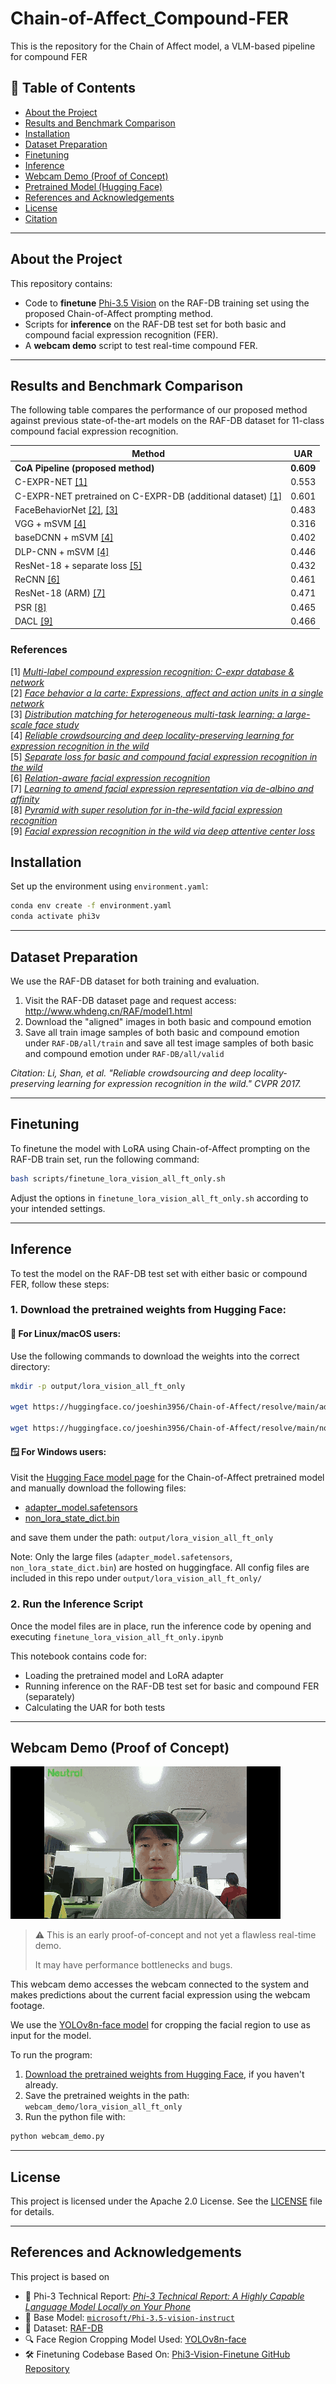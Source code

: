 # Chain-of-Affect_Compound-FER
This is the repository for the Chain of Affect model, a VLM-based pipeline for compound FER

## 📑 Table of Contents
- [About the Project](#about-the-project)
- [Results and Benchmark Comparison](#results-and-benchmark-comparison)
- [Installation](#installation)
- [Dataset Preparation](#dataset-preparation)
- [Finetuning](#finetuning)
- [Inference](#inference)
- [Webcam Demo (Proof of Concept)](#webcam-demo-proof-of-concept)
- [Pretrained Model (Hugging Face)](#pretrained-model-hugging-face)
- [References and Acknowledgements](#references-and-acknowledgements)
- [License](#license)
- [Citation](#citation)

---

## About the Project

<!--
This repository accompanies the paper:

> **Chain-of-Affect: Compound Facial Expression Recognition through Sequential Vision Language Model Prompting for Interactive Robots**  
> (Submitted to EAAI 202X)
-->

This repository contains:
- Code to **finetune** [Phi-3.5 Vision](https://huggingface.co/microsoft/Phi-3.5-vision-instruct) on the RAF-DB training set using the proposed Chain-of-Affect prompting method.
- Scripts for **inference** on the RAF-DB test set for both basic and compound facial expression recognition (FER).
- A **webcam demo** script to test real-time compound FER.

---

## Results and Benchmark Comparison

The following table compares the performance of our proposed method against previous state-of-the-art models on the RAF-DB dataset for 11-class compound facial expression recognition.

| Method | UAR |
|--------|-----|
| **CoA Pipeline (proposed method)** | **0.609** |
| C-EXPR-NET [[1]](#ref1) | 0.553 |
| C-EXPR-NET pretrained on C-EXPR-DB (additional dataset) [[1]](#ref1) | 0.601 |
| FaceBehaviorNet [[2]](#ref2), [[3]](#ref3) | 0.483 |
| VGG + mSVM [[4]](#ref4) | 0.316 |
| baseDCNN + mSVM [[4]](#ref4) | 0.402 |
| DLP-CNN + mSVM [[4]](#ref4) | 0.446 |
| ResNet-18 + separate loss [[5]](#ref5) | 0.432 |
| ReCNN [[6]](#ref6) | 0.461 |
| ResNet-18 (ARM) [[7]](#ref7) | 0.471 |
| PSR [[8]](#ref8) | 0.465 |
| DACL [[9]](#ref9) | 0.466 |

### References

<a name="ref1">[1]</a> [_Multi-label compound expression recognition: C-expr database & network_](https://openaccess.thecvf.com/content/CVPR2023/html/Kollias_Multi-Label_Compound_Expression_Recognition_C-EXPR_Database__Network_CVPR_2023_paper.html)  
<a name="ref2">[2]</a> [_Face behavior a la carte: Expressions, affect and action units in a single network_](https://arxiv.org/abs/1910.11111)  
<a name="ref3">[3]</a> [_Distribution matching for heterogeneous multi-task learning: a large-scale face study_](https://arxiv.org/abs/2105.03790)  
<a name="ref4">[4]</a> [_Reliable crowdsourcing and deep locality-preserving learning for expression recognition in the wild_](https://openaccess.thecvf.com/content_cvpr_2017/html/Li_Reliable_Crowdsourcing_and_CVPR_2017_paper.html)  
<a name="ref5">[5]</a> [_Separate loss for basic and compound facial expression recognition in the wild_](https://proceedings.mlr.press/v101/li19b.html)  
<a name="ref6">[6]</a> [_Relation-aware facial expression recognition_](https://ieeexplore.ieee.org/abstract/document/9496600)  
<a name="ref7">[7]</a> [_Learning to amend facial expression representation via de-albino and affinity_](https://arxiv.org/abs/2103.10189)  
<a name="ref8">[8]</a> [_Pyramid with super resolution for in-the-wild facial expression recognition_](https://ieeexplore.ieee.org/abstract/document/9143068)  
<a name="ref9">[9]</a> [_Facial expression recognition in the wild via deep attentive center loss_](https://openaccess.thecvf.com/content/WACV2021/html/Farzaneh_Facial_Expression_Recognition_in_the_Wild_via_Deep_Attentive_Center_WACV_2021_paper.html)

## Installation

Set up the environment using `environment.yaml`:

```bash
conda env create -f environment.yaml
conda activate phi3v
```

---

## Dataset Preparation

We use the RAF-DB dataset for both training and evaluation.
1. Visit the RAF-DB dataset page and request access:
http://www.whdeng.cn/RAF/model1.html
2. Download the "aligned" images in both basic and compound emotion
3. Save all train image samples of both basic and compound emotion under ```RAF-DB/all/train``` and save all test image samples of both basic and compound emotion under ```RAF-DB/all/valid```

_Citation: Li, Shan, et al. "Reliable crowdsourcing and deep locality-preserving learning for expression recognition in the wild." CVPR 2017._

---

## Finetuning

To finetune the model with LoRA using Chain-of-Affect prompting on the RAF-DB train set, run the following command:

```bash
bash scripts/finetune_lora_vision_all_ft_only.sh
```

Adjust the options in ```finetune_lora_vision_all_ft_only.sh``` according to your intended settings.

---

## Inference

To test the model on the RAF-DB test set with either basic or compound FER, follow these steps:
### 1. Download the pretrained weights from Hugging Face:

#### 🐧 For Linux/macOS users:

Use the following commands to download the weights into the correct directory:

```bash
mkdir -p output/lora_vision_all_ft_only

wget https://huggingface.co/joeshin3956/Chain-of-Affect/resolve/main/adapter_model.safetensors -O output/lora_vision_all_ft_only/adapter_model.safetensors

wget https://huggingface.co/joeshin3956/Chain-of-Affect/resolve/main/non_lora_state_dict.bin -O output/lora_vision_all_ft_only/non_lora_state_dict.bin
```

#### 🪟 For Windows users:

Visit the [Hugging Face model page](https://huggingface.co/joeshin3956/Chain-of-Affect/tree/main) for the Chain-of-Affect pretrained model and manually download the following files:
- [adapter_model.safetensors](https://huggingface.co/joeshin3956/Chain-of-Affect/resolve/main/adapter_model.safetensors)
- [non_lora_state_dict.bin](https://huggingface.co/joeshin3956/Chain-of-Affect/resolve/main/non_lora_state_dict.bin)

and save them under the path: ```output/lora_vision_all_ft_only```

Note: Only the large files (```adapter_model.safetensors```, ```non_lora_state_dict.bin```) are hosted on huggingface. All config files are included in this repo under ```output/lora_vision_all_ft_only/```

### 2. Run the Inference Script

Once the model files are in place, run the inference code by opening and executing ```finetune_lora_vision_all_ft_only.ipynb```

This notebook contains code for:
- Loading the pretrained model and LoRA adapter
- Running inference on the RAF-DB test set for basic and compound FER (separately)
- Calculating the UAR for both tests

---

## Webcam Demo (Proof of Concept)

![Webcam Demo](assets/output_compounfer_edit.gif)

> ⚠️ This is an early proof-of-concept and not yet a flawless real-time demo.
>
> It may have performance bottlenecks and bugs.

This webcam demo accesses the webcam connected to the system and makes predictions about the current facial expression using the webcam footage.

We use the [YOLOv8n-face model](https://github.com/akanametov/yolo-face) for cropping the facial region to use as input for the model.

To run the program:
1. [Download the pretrained weights from Hugging Face](#1-download-the-pretrained-weights-from-hugging-face), if you haven't already.
2. Save the pretrained weights in the path: ```webcam_demo/lora_vision_all_ft_only```
3. Run the python file with:
  ```bash
  python webcam_demo.py
  ```

---

## License
This project is licensed under the Apache 2.0 License. See the [LICENSE](LICENSE) file for details.
<!--
---

## Citation
If you use this work in your research, please consider citing:
```bibtex
@misc{chainofaffect202X,
  title={Chain-of-Affect: Compound Facial Expression Recognition through Sequential Vision Language Model Prompting for Interactive Robots},
  author={Your Name},
  year={202X},
  note={Submitted to EAAI},
  url={https://github.com/Joe-Shin/Chain-of-Affect_Compound-FER}
}
```
-->
---

## References and Acknowledgements
This project is based on
- 📄 Phi-3 Technical Report: [_Phi-3 Technical Report: A Highly Capable Language Model Locally on Your Phone_](https://arxiv.org/abs/2404.14219)
- 🤗 Base Model: [```microsoft/Phi-3.5-vision-instruct```](https://huggingface.co/microsoft/Phi-3.5-vision-instruct)
- 🔬 Dataset: [RAF-DB](http://www.whdeng.cn/RAF/model1.html)
- 🔍 Face Region Cropping Model Used: [YOLOv8n-face](https://github.com/akanametov/yolo-face)
- 🛠️ Finetuning Codebase Based On: [Phi3-Vision-Finetune GitHub Repository](https://github.com/2U1/Phi3-Vision-Finetune/tree/main)
